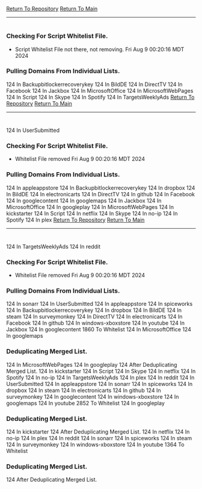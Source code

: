 [Return To Repository](https://github.com/DigitalWarrior/piholeparser/)
[Return To Main](https://github.com/DigitalWarrior/piholeparser/blob/master/RecentRunLogs/Mainlog.md)
____________________________________
# 
### Checking For Script Whitelist File.
* Script Whitelist File not there, not removing. Fri Aug  9 00:20:16 MDT 2024
### Pulling Domains From Individual Lists.
124 In Backupbitlockerrecoverykey
124 In BildDE
124 In DirectTV
124 In Facebook
124 In Jackbox
124 In MicrosoftOffice
124 In MicrosoftWebPages
124 In Script
124 In Skype
124 In Spotify
124 In TargetsWeeklyAds
[Return To Repository](https://github.com/DigitalWarrior/piholeparser/)
[Return To Main](https://github.com/DigitalWarrior/piholeparser/blob/master/RecentRunLogs/Mainlog.md)
____________________________________
# 
124 In UserSubmitted
### Checking For Script Whitelist File.
* Whitelist File removed Fri Aug  9 00:20:16 MDT 2024
### Pulling Domains From Individual Lists.
124 In appleappstore
124 In Backupbitlockerrecoverykey
124 In dropbox
124 In BildDE
124 In electronicarts
124 In DirectTV
124 In github
124 In Facebook
124 In googlecontent
124 In googlemaps
124 In Jackbox
124 In MicrosoftOffice
124 In googleplay
124 In MicrosoftWebPages
124 In kickstarter
124 In Script
124 In netflix
124 In Skype
124 In no-ip
124 In Spotify
124 In plex
[Return To Repository](https://github.com/DigitalWarrior/piholeparser/)
[Return To Main](https://github.com/DigitalWarrior/piholeparser/blob/master/RecentRunLogs/Mainlog.md)
____________________________________
# 
124 In TargetsWeeklyAds
124 In reddit
### Checking For Script Whitelist File.
* Whitelist File removed Fri Aug  9 00:20:16 MDT 2024
### Pulling Domains From Individual Lists.
124 In sonarr
124 In UserSubmitted
124 In appleappstore
124 In spiceworks
124 In Backupbitlockerrecoverykey
124 In dropbox
124 In BildDE
124 In steam
124 In surveymonkey
124 In DirectTV
124 In electronicarts
124 In Facebook
124 In github
124 In windows-xboxstore
124 In youtube
124 In Jackbox
124 In googlecontent
1860 To Whitelist
124 In MicrosoftOffice
124 In googlemaps
### Deduplicating Merged List.
124 In MicrosoftWebPages
124 In googleplay
124 After Deduplicating Merged List.
124 In kickstarter
124 In Script
124 In Skype
124 In netflix
124 In Spotify
124 In no-ip
124 In TargetsWeeklyAds
124 In plex
124 In reddit
124 In UserSubmitted
124 In appleappstore
124 In sonarr
124 In spiceworks
124 In dropbox
124 In steam
124 In electronicarts
124 In github
124 In surveymonkey
124 In googlecontent
124 In windows-xboxstore
124 In googlemaps
124 In youtube
2852 To Whitelist
124 In googleplay
### Deduplicating Merged List.
124 In kickstarter
124 After Deduplicating Merged List.
124 In netflix
124 In no-ip
124 In plex
124 In reddit
124 In sonarr
124 In spiceworks
124 In steam
124 In surveymonkey
124 In windows-xboxstore
124 In youtube
1364 To Whitelist
### Deduplicating Merged List.
124 After Deduplicating Merged List.
